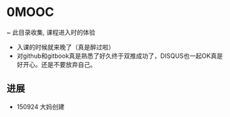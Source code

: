 # 0MOOC
~ 此目录收集, 课程进入时的体验
* 入课的时候就来晚了（真是醉过啦）
* 对github和gitbook真是熟悉了好久终于双推成功了，DISQUS也一起OK真是好开心。还是不要放弃自己。
## 进展

- 150924 大妈创建